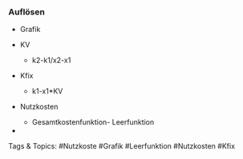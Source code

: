 ### Auflösen

- Grafik
- KV

	- k2-k1/x2-x1

- Kfix

	- k1-x1*KV

- Nutzkosten

	- Gesamtkostenfunktion- Leerfunktion

- 

   Tags & Topics:
   #Nutzkoste
   #Grafik
   #Leerfunktion
   #Nutzkosten
   #Kfix